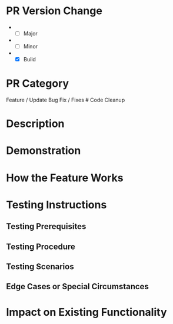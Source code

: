 # PR Version Change
* * [ ] Major
* * [ ] Minor
* * [X] Build

# PR Category
<!-- [Delete as required do not add your own category] -->

Feature / Update 
Bug Fix / Fixes #
Code Cleanup


# Description
<!-- [Provide a brief overview of the changes introduced by this pull request. If this is a bug please explain what the bug is, if there is a GitHub issue and/or ticket please reference identifier] -->



# Demonstration
<!-- [Attach a video or GIF demonstrating the feature in action. This can help reviewers understand the behavior and verify correctness.] -->



# How the Feature Works
<!-- [Explain in more detail how the new feature works. You can include technical details, architecture changes, or any relevant context.] -->



# Testing Instructions
<!-- _If this feature is too large to generate tests single handedly, you will need to conduct a meeting to formulate the test cases with [Product Owner] and [Designated Tester]_  -->

## Testing Prerequisites
<!-- [Are there any prerequisites that need be carried out prior to testing] -->

## Testing Procedure
<!-- [Specify the steps to test the feature. Be clear and concise.] -->

## Testing Scenarios
<!-- [Include any specific test data or scenarios.] -->

## Edge Cases or Special Circumstances
<!-- [Highlight any edge cases or special conditions to consider during testing.] -->



# Impact on Existing Functionality
<!-- [Discuss whether this feature has the potential to affect existing core functionality. If so, describe the impact and any mitigation strategies.] -->
